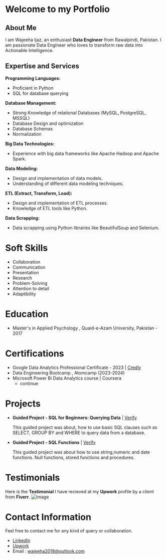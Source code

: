 # Welcome to my Portfolio
## About Me
I am Wajeeha Ijaz, an enthusiast **Data Engineer** from Rawalpindi, Pakistan. I am passionate Data Engineer who loves to transform raw data into Actionable Intelligence.
## Expertise and Services

**Programming Languages:**
- Proficient in Python
- SQL for database querying
  
**Database Management:**
- Strong Knowledge of relational Databases (MySQL, PostgreSQL, MSSQL)
- Database Design and optimization
- Database Schemas
- Normalization
  
**Big Data Technologies:**
- Experience with big data frameworks like Apache Hadoop and Apache Spark.

**Data Modeling:**
- Design and implementation of data models.
- Understanding of different data modeling techniques.

**ETL (Extract, Transform, Load):**
- Design and implementation of ETL processes.
- Knowledge of ETL tools like Python.

**Data Scrapping:**
- Data scrapping using Python libraries like BeautifulSoup and Selenium.

# Soft Skills
- Collaboration
- Communication
- Presentation
- Research
- Problem-Solving
- Attention to detail
- Adaptibility

# Education
- Master's in Applied Psychology , Quaid-e-Azam University, Pakistan - 2017

# Certifications
- Google Data Analytics Professional Certificate - 2023
  | [Credly](https://www.credly.com/badges/5cac527a-1efa-4d4d-a4e2-2e8e5d3e9575/public_url)
- Data Engineering Bootcamp , Atomcamp (2023-2024)
- Microsoft Power Bi Data Analytics course | Coursera
  - continue

# Projects
- **Guided Project - SQL for Beginners: Querying Data** | [Verify](https://www.coursera.org/account/accomplishments/verify/SZBZ27BRAW3E)
  
  This guided project was about, how to use basic SQL clauses such as SELECT, GROUP BY and WHERE to query data from a database.
- **Guided Project - SQL Functions** | [Verify](https://www.coursera.org/account/accomplishments/verify/HS2J6V93P5GE)
  
  This guided project was about how to use string,numeric and date functions. Null functions, stored functions and procedures.  


# Testimonials
Here is the **Testimonial** I have recieved at my **Upwork** profile by a client from **Fiverr**.
![image](https://github.com/Wajeeha-Ijaz/Wajeeha-Ijaz/assets/125184713/ba894f14-4fac-46a3-bb6b-7cc656f480a3)

# Contact Information
Feel free to contact me for any kind of query or collaboration.
- [LinkedIn](https://www.linkedin.com/in/wajeehaijaz/)
- [Upwork](https://www.upwork.com/freelancers/~017d034191877f720c)
- Email : wajeeha2018@outlook.com


